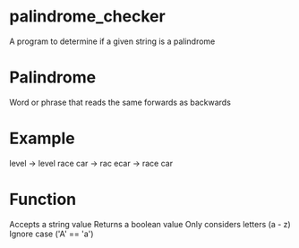 # palindrome_checker
A program to determine if a given string is a palindrome


# Palindrome
Word or phrase that reads the same forwards as backwards

# Example
level -> level
race car -> rac ecar -> race car


# Function
Accepts a string value
Returns a boolean value
Only considers letters (a - z)
Ignore case ('A' == 'a')
